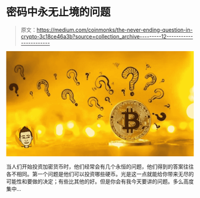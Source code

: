 # 密码中永无止境的问题

> 原文：<https://medium.com/coinmonks/the-never-ending-question-in-crypto-3c18ce46a3b?source=collection_archive---------12----------------------->

![](img/68a5bc3c37abad9da550fb1d4e53ab67.png)

当人们开始投资加密货币时，他们经常会有几个永恒的问题，他们得到的答案往往各不相同。第一个问题是他们可以投资哪些硬币。光是这一点就能给你带来无尽的可能性和要做的决定；有些比其他的好。但是你会有我今天要讲的问题。多么高度集中…